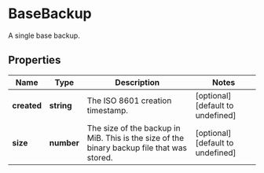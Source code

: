 # BaseBackup

A single base backup.
## Properties
| Name | Type | Description | Notes |
| ------------ | ------------- | ------------- | ------------- |
| **created** | **string** | The ISO 8601 creation timestamp. | [optional] [default to undefined] |
| **size** | **number** | The size of the backup in MiB. This is the size of the binary backup file that was stored.  | [optional] [default to undefined] |


